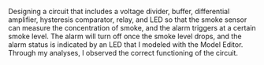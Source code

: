 Designing a circuit that includes a voltage divider, buffer, differential amplifier, hysteresis comparator, relay, and LED so that the smoke sensor can measure the concentration of smoke, and the alarm triggers at a certain smoke level.
The alarm will turn off once the smoke level drops, and the alarm status is indicated by an LED that I modeled with the Model Editor.
Through my analyses, I observed the correct functioning of the circuit.

